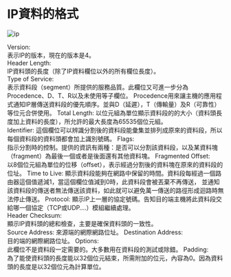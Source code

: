 # IP資料的格式 

![ip](https://user-images.githubusercontent.com/90738468/138279769-6307aa0e-7c29-412b-a91d-35e1be506de3.png)  

Version:  
表示IP的版本，現在的版本是4。  
Header Length:  
IP資料頭的長度（除了IP資料欄位以外的所有欄位長度）。  
Type of Service:  
表示資料段（segment）所提供的服務品質。此欄位又可進一步分為Procedence、D、T、R以及未使用等子欄位。 
Procedence用來讓主機的應用程式通知IP層傳送資料段的優先順序。並與D（延遲），T（傳輸量）及R（可靠性）等位元合併使用。 
Total Length: 
以位元組為單位顯示資料段的的大小（資料頭長度加上資料的長度），所允許的最大長度為65535個位元組。  
Identifier: 
這個欄位可以辨識分割後的資料段能彙集並排列成原來的資料段，所以每個資料段的資料頭都會加上識別號碼。 
Flags:  
指示分割時的控制。提供的資訊有兩種：是否可以分割該資料段，以及某資料塊（fragment）為最後一個或者是後面還有其他資料塊。 
Fragmented Offset:  
以8個位元組為單位的位移（offset），表示經過分割後的資料塊在原來的資料段的位址。 
Time to Live: 
顯示資料段能夠在網路中保留的時間。資料段每經過一個路由器這個值遞減1，當這個欄位值減到0時，此資料段會被丟棄不再傳送， 
並通知該資料段的傳送者無法傳送該資料，如此就可以避免萬一傳送的路徑形成迴路時無法停止傳送。 
Protocol: 
顯示IP上一層的協定號碼。告知目的端主機將此資料段交給哪一個協定（TCP或UDP….）模組繼續處理。  
Header Checksum:  
顯示IP資料頭的總和檢查，主要是確保資料頭的一致性。  
Source Address: 
來源端的網際網路位址。 
Destination Address:  
目的端的網際網路位址。 
Options:  
此欄位不是資料段一定需要的。大多數用在資料段的測試或除錯。 
Padding:  
為了能使資料頭的長度能以32個位元結束，所需附加的位元，內容為0。因為資料頭的長度是以32個位元為計算單位。  

